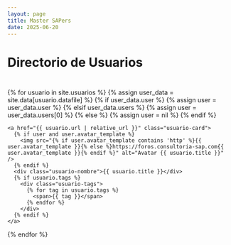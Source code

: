 ```yaml
---
layout: page
title: Master SAPers
date: 2025-06-20
---
```


<h1 style="margin-bottom: 1.5em;">Directorio de Usuarios</h1>

<div class="usuarios-grid">
  {% for usuario in site.usuarios %}
    {% assign user_data = site.data[usuario.datafile] %}
    {% if user_data.user %}
      {% assign user = user_data.user %}
    {% elsif user_data.users %}
      {% assign user = user_data.users[0] %}
    {% else %}
      {% assign user = nil %}
    {% endif %}

    <a href="{{ usuario.url | relative_url }}" class="usuario-card">
      {% if user and user.avatar_template %}
        <img src="{% if user.avatar_template contains 'http' %}{{ user.avatar_template }}{% else %}https://foros.consultoria-sap.com{{ user.avatar_template }}{% endif %}" alt="Avatar {{ usuario.title }}" />
      {% endif %}
      <div class="usuario-nombre">{{ usuario.title }}</div>
      {% if usuario.tags %}
        <div class="usuario-tags">
          {% for tag in usuario.tags %}
            <span>{{ tag }}</span>
          {% endfor %}
        </div>
      {% endif %}
    </a>
  {% endfor %}
</div>
